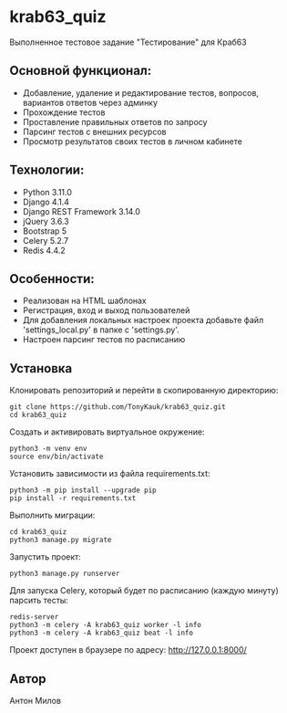 # krab63_quiz
Выполненное тестовое задание "Тестирование" для Краб63

## Основной функционал:
- Добавление, удаление и редактирование тестов, вопросов, вариантов ответов
через админку
- Прохождение тестов
- Проставление правильных ответов по запросу
- Парсинг тестов с внешних ресурсов
- Просмотр результатов своих тестов в личном кабинете

## Технологии:
- Python 3.11.0
- Django 4.1.4
- Django REST Framework 3.14.0
- jQuery 3.6.3
- Bootstrap 5
- Сelery 5.2.7
- Redis 4.4.2

## Особенности:
- Реализован на HTML шаблонах
- Регистрация, вход и выход пользователей
- Для добавления локальных настроек проекта добавьте файл 'settings_local.py'
в папке с 'settings.py'.
- Настроен парсинг тестов по расписанию

## Установка
Клонировать репозиторий и перейти в скопированную директорию:

```
git clone https://github.com/TonyKauk/krab63_quiz.git
cd krab63_quiz
```

Cоздать и активировать виртуальное окружение:

```
python3 -m venv env
source env/bin/activate
```

Установить зависимости из файла requirements.txt:

```
python3 -m pip install --upgrade pip
pip install -r requirements.txt
```

Выполнить миграции:

```
cd krab63_quiz
python3 manage.py migrate
```

Запустить проект:

```
python3 manage.py runserver
```

Для запуска Celery, который будет по расписанию (каждую минуту) парсить тесты:

```
redis-server
python3 -m celery -A krab63_quiz worker -l info
python3 -m celery -A krab63_quiz beat -l info
```

Проект доступен в браузере по адресу: http://127.0.0.1:8000/

## Автор
Антон Милов
